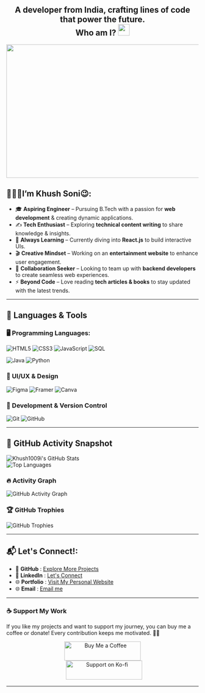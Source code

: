 
<h2 align="center">A developer from India, crafting lines of code that power the future.<br> Who am I?  <img src="https://media.giphy.com/media/hvRJCLFzcasrR4ia7z/giphy.gif" width="30px"></h2>



<div align="center">
<img src="https://media4.giphy.com/media/11KzOet1ElBDz2/giphy.gif?cid=6c09b952ufa3xxbbm0mpuadm2zaik3wjp4m9luz2ly0lyz8d&ep=v1_internal_gif_by_id&rid=giphy.gif&ct=g" height="350" width="700">
</div>


## 👨🏻‍💻I’m Khush Soni😉: 

- 🎓 **Aspiring Engineer** – Pursuing B.Tech with a passion for **web development** & creating dynamic applications.  
- ✍️ **Tech Enthusiast** – Exploring **technical content writing** to share knowledge & insights.  
- 📖 **Always Learning** – Currently diving into **React.js** to build interactive UIs.  
- 🎬 **Creative Mindset** – Working on an **entertainment website** to enhance user engagement.  
- 🤝 **Collaboration Seeker** – Looking to team up with **backend developers** to create seamless web experiences.  
- ⚡ **Beyond Code** – Love reading **tech articles & books** to stay updated with the latest trends.  

---

 
## 🚀 Languages & Tools  

### 🖥️ Programming Languages:
![HTML5](https://img.shields.io/badge/HTML5-%23E34F26.svg?style=flat&logo=html5&logoColor=white)   ![CSS3](https://img.shields.io/badge/CSS3-%231572B6.svg?style=flat&logo=css3&logoColor=white)  ![JavaScript](https://img.shields.io/badge/JavaScript-%23F7DF1E.svg?style=flat&logo=javascript&logoColor=black)   ![SQL](https://img.shields.io/badge/SQL-%234479A1.svg?style=flat&logo=mysql&logoColor=white)  

![Java](https://img.shields.io/badge/Java-%23ED8B00.svg?style=flat&logo=openjdk&logoColor=white)  ![Python](https://img.shields.io/badge/Python-%233776AB.svg?style=flat&logo=python&logoColor=white)  



### 🎨 UI/UX & Design  
![Figma](https://img.shields.io/badge/Figma-%23F24E1E.svg?style=flat&logo=figma&logoColor=white)   ![Framer](https://img.shields.io/badge/Framer-%230055FF.svg?style=flat&logo=framer&logoColor=white)  ![Canva](https://img.shields.io/badge/Canva-%2300C4CC.svg?style=flat&logo=canva&logoColor=white)  

### 🔧 Development & Version Control  
![Git](https://img.shields.io/badge/Git-%23F05032.svg?style=flat&logo=git&logoColor=white)   ![GitHub](https://img.shields.io/badge/GitHub-%23181717.svg?style=flat&logo=github&logoColor=white)  

---

<div>

## 🚀 **GitHub Activity Snapshot** 

![Khush1009i's GitHub Stats](https://github-readme-stats.vercel.app/api?username=Khush1009i&show_icons=true&theme=tokyonight&hide_border=true)  
![Top Languages](https://github-readme-stats.vercel.app/api/top-langs/?username=Khush1009i&layout=compact&theme=tokyonight&hide_border=true)  

### 🔥 **Activity Graph**  
![GitHub Activity Graph](https://github-readme-activity-graph.vercel.app/graph?username=Khush1009i&theme=tokyonight)

### 🏆 **GitHub Trophies**  
![GitHub Trophies](https://github-profile-trophy.vercel.app/?username=Khush1009i&theme=tokyonight&no-frame=true&margin-w=15)

</div>


---

## 📬 **Let's Connect!:**  

- 🚀 **GitHub**     :  [Explore More Projects](https://github.com/khush1009i)  
- 💼 **LinkedIn**   :  [Let's Connect](https://www.linkedin.com/in/khush-soni?utm_source=share&utm_campaign=share_via&utm_content=profile&utm_medium=android_app)  
- 🌐 **Portfolio**  :  [Visit My Personal Website](https://khushsoni.framer.website/)  
- 🌐 **Email**      :  [Email me](mailto:your-sonikhush004@gmail.com)

---

### ☕ **Support My Work**  

If you like my projects and want to support my journey, you can buy me a coffee or donate! Every contribution keeps me motivated. 🚀💙  

<p align="center">
  <a href="https://www.buymeacoffee.com/khush_soni">
    <img src="https://cdn.buymeacoffee.com/buttons/v2/default-yellow.png" height="50" width="200" alt="Buy Me a Coffee">
  </a> <br> 
  &nbsp;
  <a href="https://ko-fi.com/khushsoni">
    <img src="https://cdn.ko-fi.com/cdn/kofi3.png?v=3" height="50" width="200" alt="Support on Ko-fi">
  </a>
</p>  

---


<!--
### Random Dev Quote:<br>
  ![](https://quotes-github-readme.vercel.app/api?type=horizontal&theme=radical)

--- 

<div align="center"><img src="https://komarev.com/ghpvc/?username=khush1009i&color=dc143c&style=for-the-badge" alt="Profile Views" style="height:90";>
</div>

